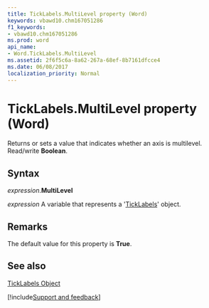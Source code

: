 ```yaml
---
title: TickLabels.MultiLevel property (Word)
keywords: vbawd10.chm167051286
f1_keywords:
- vbawd10.chm167051286
ms.prod: word
api_name:
- Word.TickLabels.MultiLevel
ms.assetid: 2f6f5c6a-8a62-267a-68ef-8b7161dfcce4
ms.date: 06/08/2017
localization_priority: Normal
---
```



# TickLabels.MultiLevel property (Word)

Returns or sets a value that indicates whether an axis is multilevel. Read/write  **Boolean**.


## Syntax

_expression_.**MultiLevel**

_expression_ A variable that represents a '[TickLabels](Word.TickLabels.md)' object.


## Remarks

The default value for this property is  **True**.


## See also


[TickLabels Object](Word.TickLabels.md)

[!include[Support and feedback](~/includes/feedback-boilerplate.md)]